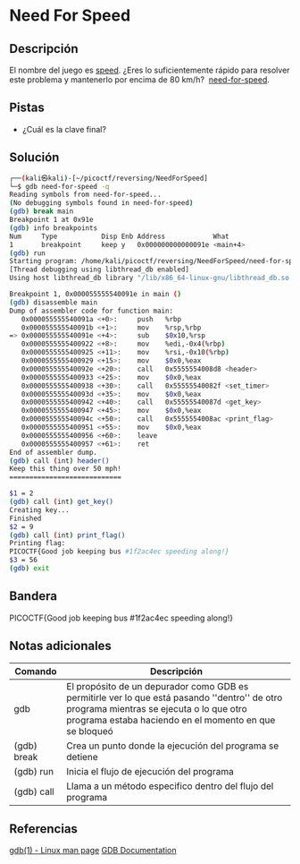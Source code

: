 # Need For Speed

## Descripción
El nombre del juego es [speed](https://www.youtube.com/watch?v=8piqd2BWeGI). ¿Eres lo suficientemente rápido para resolver este problema y mantenerlo por encima de 80 km/h?  [need-for-speed](https://jupiter.challenges.picoctf.org/static/27dd5548b14661f65ce3ac6a8a8f575b/need-for-speed).

## Pistas
- ¿Cuál es la clave final?

## Solución
```bash
┌──(kali㉿kali)-[~/picoctf/reversing/NeedForSpeed]
└─$ gdb need-for-speed -q
Reading symbols from need-for-speed...
(No debugging symbols found in need-for-speed)
(gdb) break main
Breakpoint 1 at 0x91e
(gdb) info breakpoints
Num     Type           Disp Enb Address            What
1       breakpoint     keep y   0x000000000000091e <main+4>
(gdb) run
Starting program: /home/kali/picoctf/reversing/NeedForSpeed/need-for-speed 
[Thread debugging using libthread_db enabled]
Using host libthread_db library "/lib/x86_64-linux-gnu/libthread_db.so.1".

Breakpoint 1, 0x000055555540091e in main ()
(gdb) disassemble main
Dump of assembler code for function main:
   0x000055555540091a <+0>:     push   %rbp
   0x000055555540091b <+1>:     mov    %rsp,%rbp
=> 0x000055555540091e <+4>:     sub    $0x10,%rsp
   0x0000555555400922 <+8>:     mov    %edi,-0x4(%rbp)
   0x0000555555400925 <+11>:    mov    %rsi,-0x10(%rbp)
   0x0000555555400929 <+15>:    mov    $0x0,%eax
   0x000055555540092e <+20>:    call   0x5555554008d8 <header>
   0x0000555555400933 <+25>:    mov    $0x0,%eax
   0x0000555555400938 <+30>:    call   0x55555540082f <set_timer>
   0x000055555540093d <+35>:    mov    $0x0,%eax
   0x0000555555400942 <+40>:    call   0x55555540087d <get_key>
   0x0000555555400947 <+45>:    mov    $0x0,%eax
   0x000055555540094c <+50>:    call   0x5555554008ac <print_flag>
   0x0000555555400951 <+55>:    mov    $0x0,%eax
   0x0000555555400956 <+60>:    leave
   0x0000555555400957 <+61>:    ret
End of assembler dump.
(gdb) call (int) header()
Keep this thing over 50 mph!
============================

$1 = 2
(gdb) call (int) get_key()
Creating key...
Finished
$2 = 9
(gdb) call (int) print_flag()
Printing flag:
PICOCTF{Good job keeping bus #1f2ac4ec speeding along!}
$3 = 56
(gdb) exit
```

## Bandera
PICOCTF{Good job keeping bus \#1f2ac4ec speeding along!}

## Notas adicionales
| Comando | Descripción |
|--------|--------|
| gdb | El propósito de un depurador como GDB es permitirle ver lo que está pasando ''dentro'' de otro programa mientras se ejecuta o lo que otro programa estaba haciendo en el momento en que se bloqueó |
| (gdb) break | Crea un punto donde la ejecución del programa se detiene |
| (gdb) run | Inicia el flujo de ejecución del programa |
| (gdb) call | Llama a un método especifico dentro del flujo del programa |

## Referencias
[gdb(1) - Linux man page](https://linux.die.net/man/1/gdb)
[GDB Documentation](https://www.sourceware.org/gdb/documentation/)